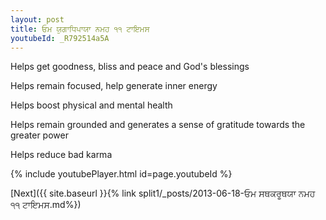 ```yaml
---
layout: post
title: ਓਮ ਯੁਗਾਧਿਪਾਯਾ ਨਮਹ ੧੧ ਟਾਇਮਸ
youtubeId: _R792514a5A
---
```

 
 
Helps get goodness, bliss and peace and God's blessings
 
Helps remain focused, help generate inner energy 
 
Helps boost physical and mental health 
 
Helps remain grounded and generates a sense of gratitude towards the greater power 
 
Helps reduce bad karma
 
 
 
 


{% include youtubePlayer.html id=page.youtubeId %}
 
[Next]({{ site.baseurl }}{% link  split1/_posts/2013-06-18-ਓਮ ਸਥਕਰੂਥਯਾ ਨਮਹ ੧੧ ਟਾਇਮਸ.md%})
 
